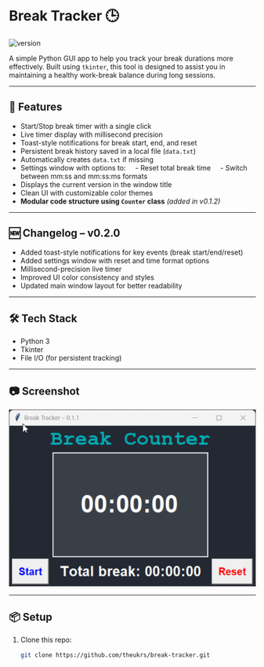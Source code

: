 # Break Tracker 🕒  
![version](https://img.shields.io/badge/version-v0.1.2-blue)

A simple Python GUI app to help you track your break durations more effectively. Built using `tkinter`, this tool is designed to assist you in maintaining a healthy work-break balance during long sessions.

---

## 🚀 Features

- Start/Stop break timer with a single click  
- Live timer display with millisecond precision
- Toast-style notifications for break start, end, and reset
- Persistent break history saved in a local file (`data.txt`)  
- Automatically creates `data.txt` if missing
- Settings window with options to:
      - Reset total break time
      - Switch between mm:ss and mm:ss:ms formats
- Displays the current version in the window title  
- Clean UI with customizable color themes  
- **Modular code structure using `Counter` class** *(added in v0.1.2)*

---

## 🆕 Changelog – v0.2.0

- Added toast-style notifications for key events (break start/end/reset)
- Added settings window with reset and time format options
- Millisecond-precision live timer
- Improved UI color consistency and styles  
- Updated main window layout for better readability

---

## 🛠️ Tech Stack

- Python 3  
- Tkinter  
- File I/O (for persistent tracking)

---

## 📷 Screenshot  
<p align="center">
  <img src="https://github.com/theukrs/break-tracker/blob/main/demo.gif?raw=true" alt="Break Tracker Demo">
</p>

---

## 📦 Setup

1. Clone this repo:
   ```bash
   git clone https://github.com/theukrs/break-tracker.git
